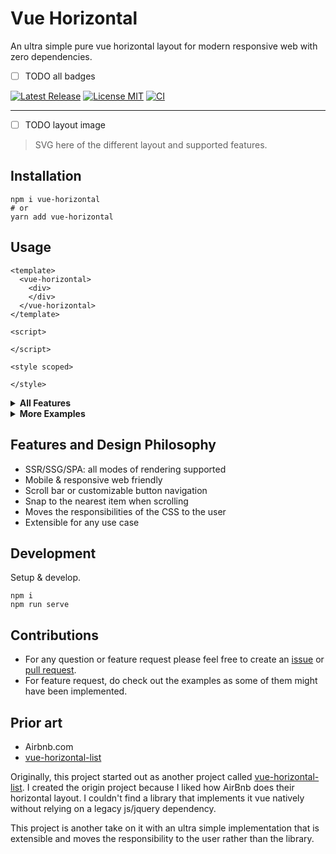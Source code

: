 # Vue Horizontal

An ultra simple pure vue horizontal layout for modern responsive web with zero dependencies.

- [ ] TODO all badges

[![Latest Release](https://img.shields.io/github/v/release/fuxingloh/vue-horizontal)](https://github.com/fuxingloh/vue-horizontal/releases)
[![License MIT](https://img.shields.io/github/license/fuxingloh/vue-horizontal)](https://github.com/fuxingloh/vue-horizontal/blob/main/LICENSE)
[![CI](https://github.com/fuxingloh/vue-horizontal/workflows/CI/badge.svg)](https://github.com/fuxingloh/vue-horizontal/actions?query=workflow%3ACI)

---

- [ ] TODO layout image
> SVG here of the different layout and supported features.

## Installation

```shell
npm i vue-horizontal
# or
yarn add vue-horizontal
```

## Usage
```vue
<template>
  <vue-horizontal>
    <div>
    </div>
  </vue-horizontal>
</template>

<script>

</script>

<style scoped>

</style>
```

<details>
<summary><b>All Features</b></summary>
```vue
TODO
```
</details>

<details>
<summary><b>More Examples</b></summary>
```vue
// TODO
```
</details>

## Features and Design Philosophy

- SSR/SSG/SPA: all modes of rendering supported
- Mobile & responsive web friendly
- Scroll bar or customizable button navigation
- Snap to the nearest item when scrolling
- Moves the responsibilities of the CSS to the user
- Extensible for any use case

## Development
Setup & develop.

```shell
npm i
npm run serve
```

## Contributions

- For any question or feature request please feel free to create an [issue](https://github.com/fuxingloh/vue-horizontal/issues/new) or [pull request](https://github.com/fuxingloh/vue-horizontal/pulls).
- For feature request, do check out the examples as some of them might have been implemented. 

## Prior art

- Airbnb.com
- [vue-horizontal-list](https://github.com/fuxingloh/vue-horizontal-list)

Originally, this project started out as another project called [vue-horizontal-list](https://github.com/fuxingloh/vue-horizontal-list).
I created the origin project because I liked how AirBnb does their horizontal layout.
I couldn't find a library that implements it vue natively without relying on a legacy js/jquery dependency.    

This project is another take on it with an ultra simple implementation that is extensible and moves the responsibility 
to the user rather than the library.
